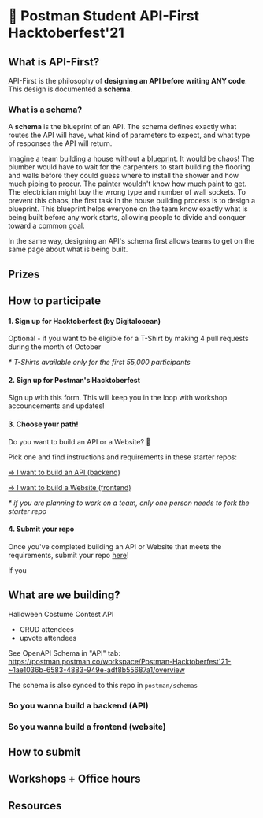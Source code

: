 # 🎃 Postman Student API-First Hacktoberfest'21 

## What is API-First? 

API-First is the philosophy of **designing an API before writing ANY code**. This design is documented a **schema**.

### What is a schema?

A **schema** is the blueprint of an API. The schema defines exactly what routes the API will have, what kind of parameters to expect, and what type of responses the API will return.

Imagine a team building a house without a [blueprint](http://www.designdepotinc.com/understanding-blueprints/). It would be chaos! The plumber would have to wait for the carpenters to start building the flooring and walls before they could guess where to install the shower and how much piping to procur. The painter wouldn't know how much paint to get. The electrician might buy the wrong type and number of wall sockets. To prevent this chaos, the first task in the house building process is to design a blueprint. This blueprint helps everyone on the team know exactly what is being built before any work starts, allowing people to divide and conquer toward a common goal. 

In the same way, designing an API's schema first allows teams to get on the same page about what is being built.


## Prizes 

## How to participate

#### 1. Sign up for Hacktoberfest (by Digitalocean)

Optional - if you want to be eligible for a T-Shirt by making 4 pull requests during the month of October 

*\* T-Shirts available only for the first 55,000 participants*

#### 2. Sign up for Postman's Hacktoberfest 
Sign up with this form. This will keep you in the loop with workshop accouncements and updates!

#### 3. Choose your path!

Do you want to build an API or a Website? 👀

Pick one and find instructions and requirements in these starter repos:

[=> I want to build an API (backend)](https://github.com/Postman-Student-Program/hacktoberfest21-backend-repo-template
)

[=> I want to build a Website (frontend)](https://github.com/Postman-Student-Program/hacktoberfest21-frontend-repo-template
)

*\* if you are planning to work on a team, only one person needs to fork the starter repo*

#### 4. Submit your repo 

Once you've completed building an API or Website that meets the requirements, submit your repo [here]()!

If you 



## What are we building? 

Halloween Costume Contest API
- CRUD attendees
- upvote attendees 

See OpenAPI Schema in "API" tab:
https://postman.postman.co/workspace/Postman-Hacktoberfest'21-~1ae1036b-6583-4883-949e-adf8b55687a1/overview

The schema is also synced to this repo in `postman/schemas`

### So you wanna build a backend (API)

### So you wanna build a frontend (website)

## How to submit 

## Workshops + Office hours

## Resources


